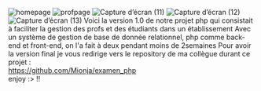 ![homepage](https://user-images.githubusercontent.com/105484902/182039039-ed54e9c0-1da9-41bb-b8f6-a8eebc8675ca.png)
![profpage](https://user-images.githubusercontent.com/105484902/182039051-f261701d-aae9-4b89-9fc9-95003332c905.png)
![Capture d’écran (11)](https://user-images.githubusercontent.com/105484902/182039063-17a45b0c-3f39-4070-978b-bc5e9edb1cb3.png)
![Capture d’écran (12)](https://user-images.githubusercontent.com/105484902/182039066-adbcf806-70fc-47b5-a158-b7bde0bbafbd.png)
![Capture d’écran (13)](https://user-images.githubusercontent.com/105484902/182039098-df1682b9-79c1-4222-bc58-b63dfc414b25.png)
Voici la version 1.0 de notre projet php qui consistait à faciliter la gestion des profs et des étudiants dans un établissement
Avec un système de gestion de base de donnée relationnel, php comme back-end et front-end, on l'a fait à deux pendant moins de 2semaines
Pour avoir la version final je vous redirige vers le repository de ma collègue durant ce projet : <br>
https://github.com/Mionja/examen_php <br>
enjoy :> !!

